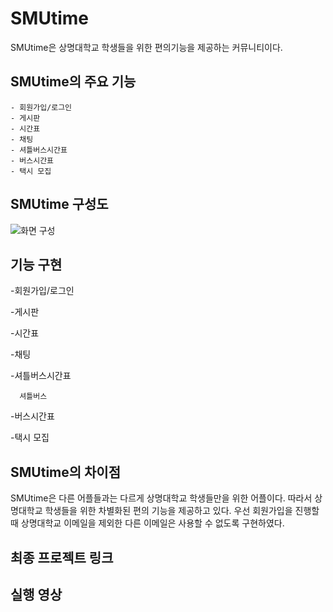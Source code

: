 # SMUtime

  SMUtime은 상명대학교 학생들을 위한 편의기능을 제공하는 커뮤니티이다.
  
## SMUtime의 주요 기능

    - 회원가입/로그인
    - 게시판
    - 시간표
    - 채팅
    - 셔틀버스시간표
    - 버스시간표
    - 택시 모집

## SMUtime 구성도

![화면 구성](https://user-images.githubusercontent.com/80017979/121213328-17478480-c8b9-11eb-8e22-ff5b9b712788.jpg)

## 기능 구현

  -회원가입/로그인
  
  -게시판
  
  -시간표
  
  -채팅
  
  -셔틀버스시간표
  
      셔틀버스
  
  -버스시간표
  
  -택시 모집
  
## SMUtime의 차이점
SMUtime은 다른 어플들과는 다르게 상명대학교 학생들만을 위한 어플이다. 따라서 상명대학교 학생들을 위한 차별화된 편의 기능을 제공하고 있다. 우선 회원가입을 진행할때 상명대학교 이메일을 제외한 다른 이메일은 사용할 수 없도록 구현하였다. 

## 최종 프로젝트 링크

## 실행 영상
